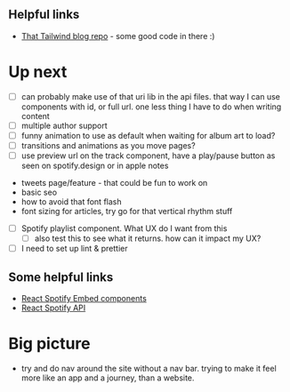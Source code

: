 ## Helpful links
- [That Tailwind blog repo](https://github.com/timlrx/tailwind-nextjs-starter-blog) - some good code in there :)

# Up next
- [ ] can probably make use of that uri lib in the api files. that way I can use components with id, or full url. one less thing I have to do when writing content
- [ ] multiple author support
- [ ] funny animation to use as default when waiting for album art to load?
- [ ] transitions and animations as you move pages?
- [ ] use preview url on the track component, have a play/pause button as seen on spotify.design or in apple notes
- tweets page/feature - that could be fun to work on
- basic seo
- how to avoid that font flash
- font sizing for articles, try go for that vertical rhythm stuff
- [ ] Spotify playlist component. What UX do I want from this
  - [ ] also test this to see what it returns. how can it impact my UX?
- [ ] I need to set up lint & prettier

## Some helpful links
- [React Spotify Embed components](https://github.com/ctjlewis/react-spotify-embed)
- [React Spotify API](https://github.com/idanlo/react-spotify-api)

# Big picture
- try and do nav around the site without a nav bar. trying to make it feel more like an app and a journey, than a website.